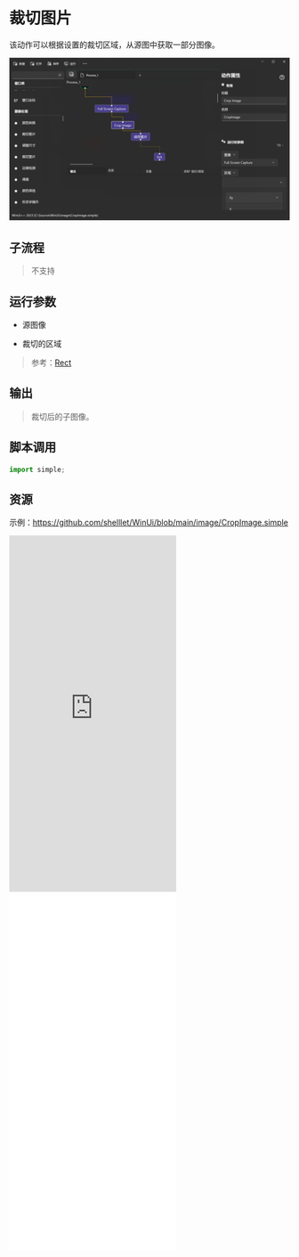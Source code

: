 # 裁切图片 
该动作可以根据设置的裁切区域，从源图中获取一部分图像。

![CropImage](./images/02.png ':size=90%')


## 子流程
> 不支持

## 运行参数

* 源图像

* 裁切的区域
> 参考：[Rect](./types/Rect.md)

## 输出

> 裁切后的子图像。

## 脚本调用

```python
import simple;

```

## 资源

示例：https://github.com/shelllet/WinUi/blob/main/image/CropImage.simple


<iframe type="text/html" height="640px" src="https://www.youtube.com/embed/3e_57ygy8VM" frameborder="0"></iframe>

<iframe src="//player.bilibili.com/player.html?bvid=BV1UH4y1m7y1&page=1&autoplay=0" height='640px' scrolling="no" frameborder="no" framespacing="0" allowfullscreen="true"></iframe>
